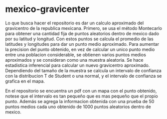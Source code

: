 # mexico-gravicenter
Lo que busca hacer el repositorio es dar un calculo aproximado del gravicentro de la republica mexicana.
Primero, se usa el método Montecarlo para obtener una cantidad fija de puntos aleatorios dentro de mexico
dado por su latitud y longitud. Con estos puntos se calcula el promedio de las latitudes y longitudes para
dar un punto medio aproximado.
Para aumentar la precision del punto obtenido, en vez de calcular un unico punto medio entre una poblacion
considerable, se obtienen varios puntos medios aproximados y se consideran como una muestra aleatoria.
Se hace estadistica inferencial para calcular un nuevo gravicentro aproximado. Dependiendo del tamaño de 
la muestra se calcula un intervalo de confianza con la distribucion T de Student o una normal, y el 
intervalo de confianza se grafica en el mapa. 

En el repositorio se encuentra un pdf con un mapa con el punto obtenido, notese que el intervalo es tan
pequeño que es mas pequeño que el propio punto. Además se agrega la informacion obtenida con una prueba
de 50 puntos medios cada uno obtenido de 1000 puntos aleatorios dentro de mexico.
